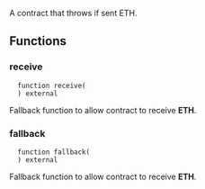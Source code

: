 A contract that throws if sent ETH.


## Functions
### receive
```solidity
  function receive(
  ) external
```
Fallback function to allow contract to receive **ETH**.



### fallback
```solidity
  function fallback(
  ) external
```
Fallback function to allow contract to receive **ETH**.



